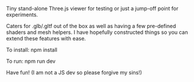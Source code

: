 Tiny stand-alone Three.js viewer for testing or just a jump-off point for experiments.

Caters for .glb/.gltf out of the box as well as having a few pre-defined shaders and mesh helpers. I have hopefully constructed things so you can extend these features with ease.

To install:
npm install

To run:
npm run dev

Have fun! (I am not a JS dev so please forgive my sins!)
